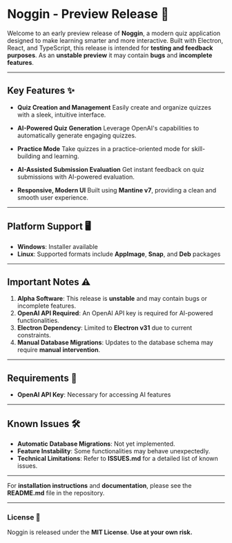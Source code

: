 # Noggin - Preview Release 🚀

Welcome to an early preview release of **Noggin**, a modern quiz application designed to make learning smarter and more interactive. Built with Electron, React, and TypeScript, this release is intended for **testing and feedback purposes**. As an **unstable preview** it may contain **bugs** and **incomplete features**.

---

## **Key Features** ✨

-   **Quiz Creation and Management**
    Easily create and organize quizzes with a sleek, intuitive interface.

-   **AI-Powered Quiz Generation**
    Leverage OpenAI's capabilities to automatically generate engaging quizzes.

-   **Practice Mode**
    Take quizzes in a practice-oriented mode for skill-building and learning.

-   **AI-Assisted Submission Evaluation**
    Get instant feedback on quiz submissions with AI-powered evaluation.

-   **Responsive, Modern UI**
    Built using **Mantine v7**, providing a clean and smooth user experience.

---

## **Platform Support** 🖥️

-   **Windows**: Installer available
-   **Linux**: Supported formats include **AppImage**, **Snap**, and **Deb** packages

---

## **Important Notes** ⚠️

1. **Alpha Software**: This release is **unstable** and may contain bugs or incomplete features.
2. **OpenAI API Required**: An OpenAI API key is required for AI-powered functionalities.
3. **Electron Dependency**: Limited to **Electron v31** due to current constraints.
4. **Manual Database Migrations**: Updates to the database schema may require **manual intervention**.

---

## **Requirements** 🔧

-   **OpenAI API Key**: Necessary for accessing AI features

---

## **Known Issues** 🛠️

-   **Automatic Database Migrations**: Not yet implemented.
-   **Feature Instability**: Some functionalities may behave unexpectedly.
-   **Technical Limitations**: Refer to **ISSUES.md** for a detailed list of known issues.

---

For **installation instructions** and **documentation**, please see the **README.md** file in the repository.

---

### **License** 📝

Noggin is released under the **MIT License**.
**Use at your own risk.**
